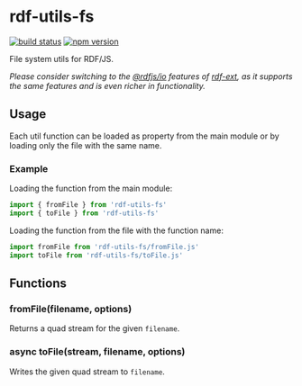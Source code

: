 # rdf-utils-fs

[![build status](https://img.shields.io/github/actions/workflow/status/rdf-ext/rdf-utils-fs/test.yaml?branch=master)](https://github.com/rdf-ext/rdf-utils-fs/actions/workflows/test.yaml)
[![npm version](https://img.shields.io/npm/v/rdf-utils-fs.svg)](https://www.npmjs.com/package/rdf-utils-fs)

File system utils for RDF/JS.

*Please consider switching to the [@rdfjs/io](https://github.com/rdfjs-base/io) features of [rdf-ext](https://github.com/rdf-ext/rdf-ext), as it supports the same features and is even richer in functionality.*

## Usage

Each util function can be loaded as property from the main module or by loading only the file with the same name.

### Example

Loading the function from the main module:

```javascript
import { fromFile } from 'rdf-utils-fs'
import { toFile } from 'rdf-utils-fs'
```
 
Loading the function from the file with the function name:

```javascript
import fromFile from 'rdf-utils-fs/fromFile.js'
import toFile from 'rdf-utils-fs/toFile.js'
```
 
## Functions

### fromFile(filename, options)

Returns a quad stream for the given `filename`.

### async toFile(stream, filename, options)

Writes the given quad stream to `filename`. 
